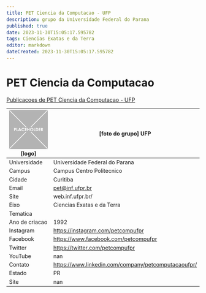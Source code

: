 ```yaml
---
title: PET Ciencia da Computacao - UFP
description: grupo da Universidade Federal do Parana
published: true
date: 2023-11-30T15:05:17.595782
tags: Ciencias Exatas e da Terra
editor: markdown
dateCreated: 2023-11-30T15:05:17.595782
---
```


# PET Ciencia da Computacao

[Publicacoes de PET Ciencia da Computacao - UFP](/atividade/89PETCienciadaComputacaoUFP/feed)

| ![placeholder.png](/placeholder.png) [logo] | [foto do grupo] UFP         |
| ------------------------------------------- | ------------------------------------------------- |
| Universidade                                | Universidade Federal do Parana      |
| Campus                                      | Campus Centro Politecnico            |
| Cidade                                      | Curitiba             |
| Email                                       | pet@inf.ufpr.br             |
| Site                                        | web.inf.ufpr.br/              |
| Eixo                                        | Ciencias Exatas e da Terra              |
| Tematica                                    |           |
| Ano de criacao                              | 1992        |
| Instagram                                   | https://instagram.com/petcompufpr         |
| Facebook                                    | https://www.facebook.com/petcompufpr          |
| Twitter                                     | https://twitter.com/petcompufpr           |
| YouTube                                     | nan           |
| Contato                                     | https://www.linkedin.com/company/petcomputacaoufpr/         |
| Estado                                      |  PR            |
| Site                                        | nan |
